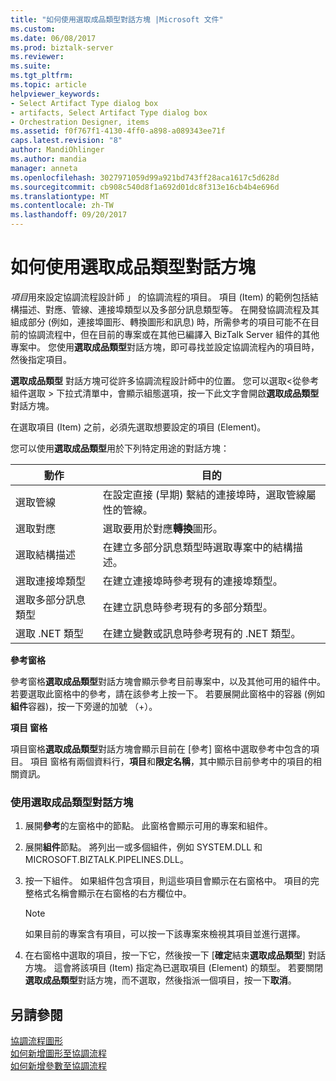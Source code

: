 ```yaml
---
title: "如何使用選取成品類型對話方塊 |Microsoft 文件"
ms.custom: 
ms.date: 06/08/2017
ms.prod: biztalk-server
ms.reviewer: 
ms.suite: 
ms.tgt_pltfrm: 
ms.topic: article
helpviewer_keywords:
- Select Artifact Type dialog box
- artifacts, Select Artifact Type dialog box
- Orchestration Designer, items
ms.assetid: f0f767f1-4130-4ff0-a898-a089343ee71f
caps.latest.revision: "8"
author: MandiOhlinger
ms.author: mandia
manager: anneta
ms.openlocfilehash: 3027971059d99a921bd743ff28aca1617c5d628d
ms.sourcegitcommit: cb908c540d8f1a692d01dc8f313e16cb4b4e696d
ms.translationtype: MT
ms.contentlocale: zh-TW
ms.lasthandoff: 09/20/2017
---
```

# <a name="how-to-use-the-select-artifact-type-dialog-box"></a>如何使用選取成品類型對話方塊
*項目*用來設定協調流程設計師 」 的協調流程的項目。 項目 (Item) 的範例包括結構描述、對應、管線、連接埠類型以及多部分訊息類型等。 在開發協調流程及其組成部分 (例如，連接埠圖形、轉換圖形和訊息) 時，所需參考的項目可能不在目前的協調流程中，但在目前的專案或在其他已編譯入 BizTalk Server 組件的其他專案中。 您使用**選取成品類型**對話方塊，即可尋找並設定協調流程內的項目時，然後指定項目。  
  
 **選取成品類型** 對話方塊可從許多協調流程設計師中的位置。 您可以選取\<從參考組件選取 > 下拉式清單中，會顯示組態選項，按一下此文字會開啟**選取成品類型** 對話方塊。  
  
 在選取項目 (Item) 之前，必須先選取想要設定的項目 (Element)。  
  
 您可以使用**選取成品類型**用於下列特定用途的對話方塊：  
  
|動作|目的|  
|------------|-------------|  
|選取管線|在設定直接 (早期) 繫結的連接埠時，選取管線屬性的管線。|  
|選取對應|選取要用於對應**轉換**圖形。|  
|選取結構描述|在建立多部分訊息類型時選取專案中的結構描述。|  
|選取連接埠類型|在建立連接埠時參考現有的連接埠類型。|  
|選取多部分訊息類型|在建立訊息時參考現有的多部分類型。|  
|選取 .NET 類型|在建立變數或訊息時參考現有的 .NET 類型。|  
  
 **參考窗格**  
  
 參考窗格**選取成品類型**對話方塊會顯示參考目前專案中，以及其他可用的組件中。 若要選取此窗格中的參考，請在該參考上按一下。 若要展開此窗格中的容器 (例如**組件**容器)，按一下旁邊的加號 （+）。  
  
 **項目 窗格**  
  
 項目窗格**選取成品類型**對話方塊會顯示目前在 [參考] 窗格中選取參考中包含的項目。 項目 窗格有兩個資料行，**項目**和**限定名稱**，其中顯示目前參考中的項目的相關資訊。  
  
### <a name="to-use-the-select-artifact-type-dialog-box"></a>使用選取成品類型對話方塊  
  
1.  展開**參考**的左窗格中的節點。 此窗格會顯示可用的專案和組件。  
  
2.  展開**組件**節點。 將列出一或多個組件，例如 SYSTEM.DLL 和 MICROSOFT.BIZTALK.PIPELINES.DLL。  
  
3.  按一下組件。 如果組件包含項目，則這些項目會顯示在右窗格中。 項目的完整格式名稱會顯示在右窗格的右方欄位中。  
  
    > [!NOTE]
    >  如果目前的專案含有項目，可以按一下該專案來檢視其項目並進行選擇。  
  
4.  在右窗格中選取的項目，按一下它，然後按一下 [**確定**結束**選取成品類型**] 對話方塊。 這會將該項目 (Item) 指定為已選取項目 (Element) 的類型。 若要關閉**選取成品類型**對話方塊，而不選取，然後指派一個項目，按一下**取消**。  
  
## <a name="see-also"></a>另請參閱  
 [協調流程圖形](../core/orchestration-shapes.md)   
 [如何新增圖形至協調流程](../core/how-to-add-shapes-to-orchestrations.md)   
 [如何新增參數至協調流程](../core/how-to-add-parameters-to-orchestrations.md)